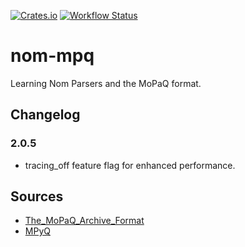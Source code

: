 [![Crates.io](https://img.shields.io/crates/v/nom-mpq.svg)](https://crates.io/crates/nom-mpq)
[![Workflow Status](https://github.com/sebosp/nom-mpq/workflows/Rust/badge.svg)](https://github.com/sebosp/nom-mpq/actions?query=workflow%3A%22Rust%22)

# nom-mpq

Learning Nom Parsers and the MoPaQ format.


## Changelog

###  2.0.5

- tracing_off feature flag for enhanced performance.

## Sources
- [The_MoPaQ_Archive_Format](https://web.archive.org/web/20120222093346/http://wiki.devklog.net/index.php?title=The_MoPaQ_Archive_Format)
- [MPyQ](https://github.com/arkx/mpyq/)
